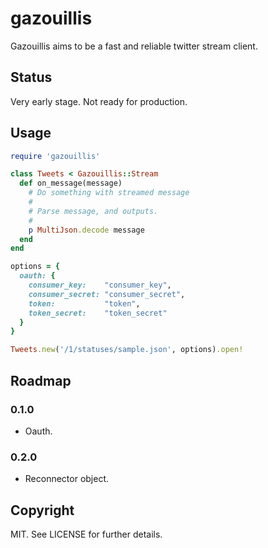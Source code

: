# gazouillis

Gazouillis aims to be a fast and reliable twitter stream client.

## Status

Very early stage. Not ready for production.

## Usage

``` ruby
require 'gazouillis'

class Tweets < Gazouillis::Stream
  def on_message(message)
    # Do something with streamed message
    #
    # Parse message, and outputs.
    #
    p MultiJson.decode message
  end
end

options = {
  oauth: {
    consumer_key:    "consumer_key",
    consumer_secret: "consumer_secret",
    token:           "token",
    token_secret:    "token_secret"
  }
}

Tweets.new('/1/statuses/sample.json', options).open!
```

## Roadmap

### 0.1.0

  * Oauth.

### 0.2.0

  * Reconnector object.

## Copyright

MIT. See LICENSE for further details.
